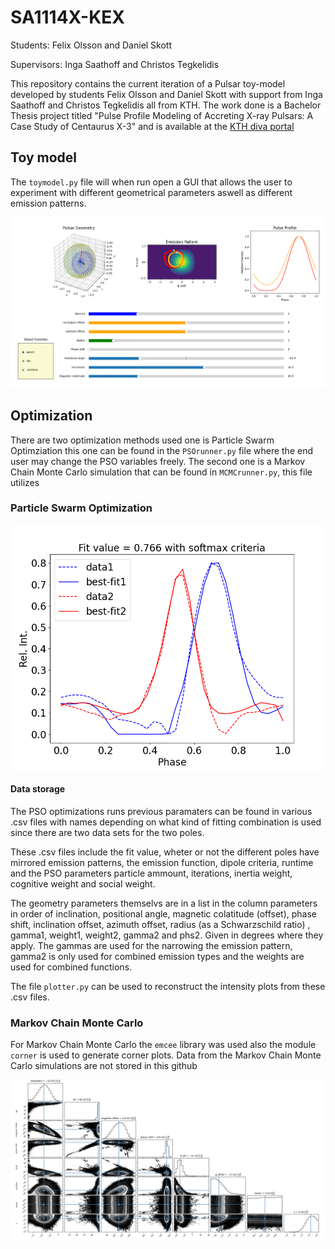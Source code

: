 # SA1114X-KEX
Students: Felix Olsson and Daniel Skott

Supervisors:  Inga Saathoff and Christos Tegkelidis

This repository contains the current iteration of a Pulsar toy-model developed by students Felix Olsson and Daniel Skott with support from Inga Saathoff and Christos Tegkelidis all from KTH.
The work done is a Bachelor Thesis project titled "Pulse Profile Modeling of Accreting X-ray Pulsars: A Case Study of Centaurus X-3" and is available at the [KTH diva portal](https://kth.diva-portal.org/smash/record.jsf?dswid=9245)
## Toy model

The `toymodel.py` file will when run open a GUI that allows the user to experiment with different geometrical parameters aswell as different emission patterns.

![toy_model_image](/Image_folder/toymod4cut.png)

## Optimization

There are two optimization methods used one is Particle Swarm Optimziation this one can be found in the `PSOrunner.py` file where the end user may change the PSO variables freely.
The second one is a Markov Chain Monte Carlo simulation that can be found in `MCMCrunner.py`, this file utilizes

### Particle Swarm Optimization

![pso_image](/Image_folder/phaseprof.png)

#### Data storage

The PSO optimizations runs previous paramaters can be found in various .csv files with names depending on what kind of fitting combination is used since there are two data sets for the two poles.

These .csv files include the fit value, wheter or not the different poles have mirrored emission patterns, the emission function, dipole criteria, runtime
and the PSO parameters particle ammount, iterations, inertia weight, cognitive weight and social weight.

The geometry parameters themselvs are in a list in the column parameters in order of inclination, positional angle, magnetic colatitude (offset), phase shift, inclination offset, azimuth offset, radius (as a Schwarzschild ratio) , gamma1, weight1, weight2, gamma2 and phs2.
Given in degrees where they apply. 
The gammas are used for the narrowing the emission pattern, gamma2 is only used for combined emission types and the weights are used for combined functions.

The file `plotter.py` can be used to reconstruct the intensity plots from these .csv files.

### Markov Chain Monte Carlo 

For Markov Chain Monte Carlo the `emcee` library was used also the module `corner` is used to generate corner plots.
Data from the Markov Chain Monte Carlo simulations are not stored in this github

![mcmc_image](/Image_folder/MCMCcorner1.png)
